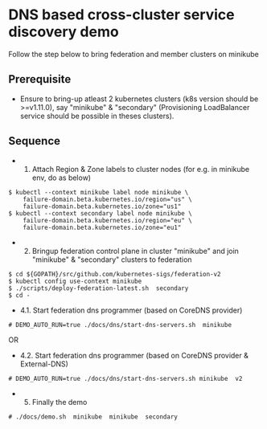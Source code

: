 # DNS based cross-cluster service discovery demo

Follow the step below to bring federation and member clusters on minikube

## Prerequisite
- Ensure to bring-up atleast 2 kubernetes clusters (k8s version should be >=v1.11.0), say "minikube" & "secondary"
  (Provisioning LoadBalancer service should be possible in theses clusters).

## Sequence
- 1. Attach Region & Zone labels to cluster nodes (for e.g. in minikube env, do as below)
```
$ kubectl --context minikube label node minikube \
    failure-domain.beta.kubernetes.io/region="us" \
    failure-domain.beta.kubernetes.io/zone="us1"
$ kubectl --context secondary label node minikube \
    failure-domain.beta.kubernetes.io/region="eu" \
    failure-domain.beta.kubernetes.io/zone="eu1"
```

- 2. Bringup federation control plane in cluster "minikube" and join "minikube" & "secondary" clusters to federation
```
$ cd ${GOPATH}/src/github.com/kubernetes-sigs/federation-v2
$ kubectl config use-context minikube
$ ./scripts/deploy-federation-latest.sh  secondary
$ cd -
```

- 4.1. Start federation dns programmer (based on CoreDNS provider)
```
# DEMO_AUTO_RUN=true ./docs/dns/start-dns-servers.sh  minikube
```

OR

- 4.2. Start federation dns programmer (based on CoreDNS provider & External-DNS)
```
# DEMO_AUTO_RUN=true ./docs/dns/start-dns-servers.sh minikube  v2
```

- 5. Finally the demo
```
# ./docs/demo.sh  minikube  minikube  secondary
```
